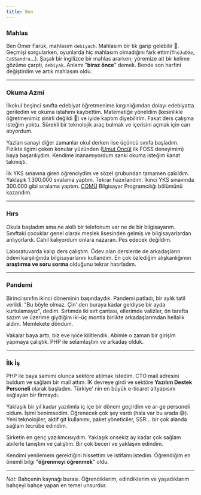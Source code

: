 ```yaml
---
title: Ben
---
```


### Mahlas 
Ben Ömer Faruk, mahlasım `debiyach`. Mahlasım bir tık garip gelebilir 🙂. Geçmişi sorgularken, oyunlarda hiç mahlasım olmadığını fark ettim(`TheJuDGe`, `CaSSandra`...). Şaşalı bir ingilizce bir mahlas ararken; yöremize ait bir kelime gözüme çarptı, `debiyak`. Anlamı "**biraz önce**" demek. Bende son harfini değiştirdim ve artık mahlasım oldu.

---

### Okuma Azmi
İlkokul beşinci sınıfta edebiyat öğretmenime kırgınlığımdan dolayı edebiyatta geriledim ve okuma iştahımı kaybettim. Matematiğe yöneldim (kesinlikle öğretmenimiz sinirli değildi 🥲) ve iyide kaptım diyebilirim. Fakat ders çalışma isteğim yoktu. Sürekli bir teknolojik araç bulmak ve içerisini açmak için can atıyordum.

Yazları sanayi diğer zamanlar okul derken lise üçüncü sınıfa başladım. Fizikte ilgimi çeken konular yüzünden ([Umut Öncül](https://www.youtube.com/watch?v=NJcaDoPYSZA) ilk FOSS deneyimim) baya başarılıydım. Kendime inanamıyordum sanki okuma isteğim kanat takmıştı. 

İlk YKS sınavına giren öğrenciydim ve sözel grubundan tamamen çakıldım. Yaklaşık 1.300.000 sıralama yaptım. Tekrar hazırlandım. İkinci YKS sınavında 300.000 gibi sıralama yaptım. [ÇOMÜ](https://www.comu.edu.tr/) Bilgisayar Programcılığı bölümünü kazandım.

---

### Hırs
Okula başladım ama ne akıllı bir telefonum var ne de bir bilgisayarım. Sınıftaki çocuklar genel olarak meslek lisesinden gelmiş ve bilgisayarlardan anlıyorlardı. Cahil kalıyordum onlara nazaran. Pes edecek değildim. 

Laboratuvarda kalıp ders çalıştım. Ödev olan derslerde de arkadaşların ödevi karşılığında bilgisayarlarını kullandım. En çok özlediğim alışkanlığımın **araştırma ve soru sorma** olduğunu tekrar hatırladım. 

---

### Pandemi
Birinci sınıfın ikinci döneminin başındaydık. Pandemi patladı, bir aylık tatil verildi. "Bu böyle olmaz. Çin' den buraya kadar geldiyse bir ayda kurtulamayız", dedim. Sırtımda iki sırt çantası, ellerimde valizler, ön tarafta sazım ve üzerime giydiğim iki-üç montla birlikte arkadaşlarımdan hellalik aldım. Memlekete döndüm. 

Vakalar baya arttı, biz eve iyice kilitlendik. Abimle o zaman bir girişim yapmaya çalıştık. PHP ile selamlaştım ve arkadaş olduk. 

---

### İlk İş
PHP ile baya samimi olunca sektöre atılmak istedim. CTO mail adresini buldum ve sağlam bir mail attım. İK devreye girdi ve sektöre **Yazılım Destek Personeli** olarak başladım. Türkiye' nin en büyük e-ticaret altyapısını sağlayan bir firmaydı. 

Yaklaşık bir yıl kadar yazılımla iç içe bir dönem geçirdim ve ar-ge personeli oldum. İşimi benimsedim. Öğrenecek çok şey vardı (hala var bu arada 😅). Yeni teknolojiler, aktif git kullanımı, paket yöneticiler, SSR... bir çok alanda sağlam tecrübe edindim.

Şirketin en genç yazılımcısıydım. Yaklaşık onsekiz ay kadar çok sağlam abilerle tanıştım ve çalıştım. Bir çok beceri ve yaklaşım edindim. 

Kendimi yenilemem gerektiğini hissettim ve istifamı istedim. Öğrendiğim en önemli bilgi "**öğrenmeyi öğrenmek**" oldu.


---

_Not:_ Bahçenin kaynağı burası. Öğrendiklerim, edindiklerim ve yaşadıklarım bahçeyi bahçe yapan en temel unsurdur.